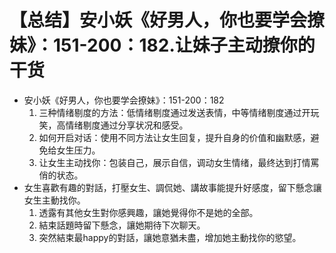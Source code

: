 # 【总结】安小妖《好男人，你也要学会撩妹》：151-200：182.让妹子主动撩你的干货

-   安小妖《好男人，你也要学会撩妹》：151-200：182
    1.  三种情绪剔度的方法：低情绪剔度通过发送表情，中等情绪剔度通过开玩笑，高情绪剔度通过分享状况和感受。
    2.  如何开启对话：使用不同方法让女生回复，提升自身的价值和幽默感，避免给女生压力。
    3.  让女生主动找你：包装自己，展示自信，调动女生情绪，最终达到打情罵俏的状态。
-   女生喜歡有趣的對話，打壓女生、調侃她、講故事能提升好感度，留下懸念讓女生主動找你。
    1.  透露有其他女生對你感興趣，讓她覺得你不是她的全部。
    2.  結束話題時留下懸念，讓她期待下次聊天。
    3.  突然結束最happy的對話，讓她意猶未盡，增加她主動找你的慾望。